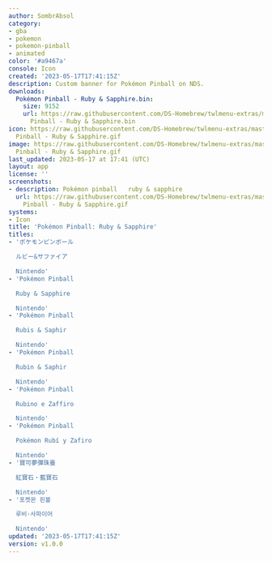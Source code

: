 ```yaml
---
author: SombrAbsol
category:
- gba
- pokemon
- pokemon-pinball
- animated
color: '#a9467a'
console: Icon
created: '2023-05-17T17:41:15Z'
description: Custom banner for Pokémon Pinball on NDS.
downloads:
  Pokémon Pinball - Ruby & Sapphire.bin:
    size: 9152
    url: https://raw.githubusercontent.com/DS-Homebrew/twlmenu-extras/master/_nds/TWiLightMenu/icons/Pokémon
      Pinball - Ruby & Sapphire.bin
icon: https://raw.githubusercontent.com/DS-Homebrew/twlmenu-extras/master/_nds/TWiLightMenu/icons/gif/Pokémon
  Pinball - Ruby & Sapphire.gif
image: https://raw.githubusercontent.com/DS-Homebrew/twlmenu-extras/master/_nds/TWiLightMenu/icons/gif/Pokémon
  Pinball - Ruby & Sapphire.gif
last_updated: 2023-05-17 at 17:41 (UTC)
layout: app
license: ''
screenshots:
- description: Pokémon pinball   ruby & sapphire
  url: https://raw.githubusercontent.com/DS-Homebrew/twlmenu-extras/master/_nds/TWiLightMenu/icons/gif/Pokémon
    Pinball - Ruby & Sapphire.gif
systems:
- Icon
title: 'Pokémon Pinball: Ruby & Sapphire'
titles:
- 'ポケモンピンボール

  ルビー&サファイア

  Nintendo'
- 'Pokémon Pinball

  Ruby & Sapphire

  Nintendo'
- 'Pokémon Pinball

  Rubis & Saphir

  Nintendo'
- 'Pokémon Pinball

  Rubin & Saphir

  Nintendo'
- 'Pokémon Pinball

  Rubino e Zaffiro

  Nintendo'
- 'Pokémon Pinball

  Pokémon Rubí y Zafiro

  Nintendo'
- '寶可夢彈珠臺

  紅寶石‧藍寶石

  Nintendo'
- '포켓몬 핀볼

  루비·사파이어

  Nintendo'
updated: '2023-05-17T17:41:15Z'
version: v1.0.0
---
```

